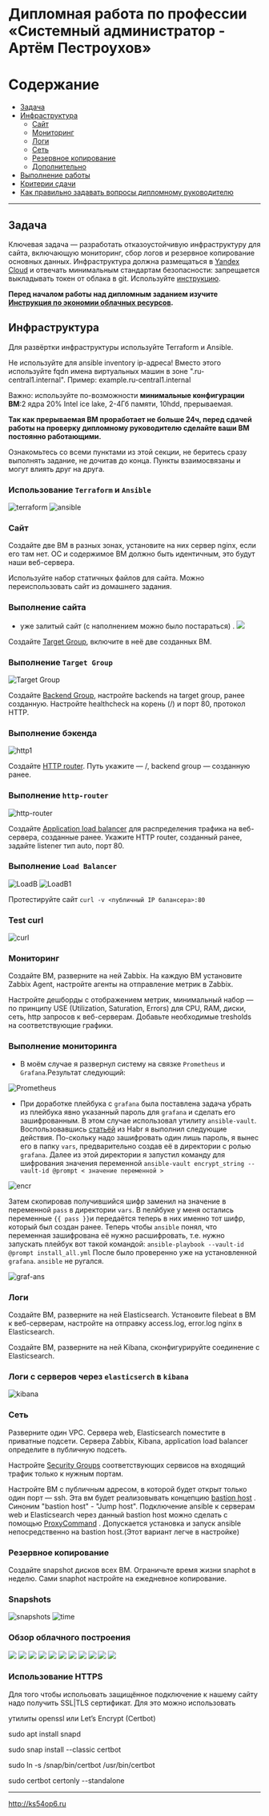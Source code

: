 
#  Дипломная работа по профессии «Системный администратор - Артём Пестроухов»

Содержание
==========
* [Задача](#Задача)
* [Инфраструктура](#Инфраструктура)
    * [Сайт](#Сайт)
    * [Мониторинг](#Мониторинг)
    * [Логи](#Логи)
    * [Сеть](#Сеть)
    * [Резервное копирование](#Резервное-копирование)
    * [Дополнительно](#Дополнительно)
* [Выполнение работы](#Выполнение-работы)
* [Критерии сдачи](#Критерии-сдачи)
* [Как правильно задавать вопросы дипломному руководителю](#Как-правильно-задавать-вопросы-дипломному-руководителю) 

---------

## Задача
Ключевая задача — разработать отказоустойчивую инфраструктуру для сайта, включающую мониторинг, сбор логов и резервное копирование основных данных. Инфраструктура должна размещаться в [Yandex Cloud](https://cloud.yandex.com/) и отвечать минимальным стандартам безопасности: запрещается выкладывать токен от облака в git. Используйте [инструкцию](https://cloud.yandex.ru/docs/tutorials/infrastructure-management/terraform-quickstart#get-credentials).

**Перед началом работы над дипломным заданием изучите [Инструкция по экономии облачных ресурсов](https://github.com/netology-code/devops-materials/blob/master/cloudwork.MD).**

## Инфраструктура
Для развёртки инфраструктуры используйте Terraform и Ansible.  

Не используйте для ansible inventory ip-адреса! Вместо этого используйте fqdn имена виртуальных машин в зоне ".ru-central1.internal". Пример: example.ru-central1.internal  

Важно: используйте по-возможности **минимальные конфигурации ВМ**:2 ядра 20% Intel ice lake, 2-4Гб памяти, 10hdd, прерываемая. 

**Так как прерываемая ВМ проработает не больше 24ч, перед сдачей работы на проверку дипломному руководителю сделайте ваши ВМ постоянно работающими.**

Ознакомьтесь со всеми пунктами из этой секции, не беритесь сразу выполнять задание, не дочитав до конца. Пункты взаимосвязаны и могут влиять друг на друга.

### Использование `Terraform` и `Ansible`

![terraform](scr/inst-terraform.png)
![ansible](scr/ansible-ping.png)

### Сайт
Создайте две ВМ в разных зонах, установите на них сервер nginx, если его там нет. ОС и содержимое ВМ должно быть идентичным, это будут наши веб-сервера.

Используйте набор статичных файлов для сайта. Можно переиспользовать сайт из домашнего задания.

### Выполнение сайта 

 - уже залитый сайт (с наполнением можно было постараться) .
![](scr/sait.png)

Создайте [Target Group](https://cloud.yandex.com/docs/application-load-balancer/concepts/target-group), включите в неё две созданных ВМ.

### Выполнение `Target Group`

![Target Group](scr/target-group.png)

Создайте [Backend Group](https://cloud.yandex.com/docs/application-load-balancer/concepts/backend-group), настройте backends на target group, ранее созданную. Настройте healthcheck на корень (/) и порт 80, протокол HTTP.

### Выполнение бэкенда
![http1](scr/http-router1.png)

Создайте [HTTP router](https://cloud.yandex.com/docs/application-load-balancer/concepts/http-router). Путь укажите — /, backend group — созданную ранее.

### Выполнение `http-router`

![http-router](scr/http-router.png)

Создайте [Application load balancer](https://cloud.yandex.com/en/docs/application-load-balancer/) для распределения трафика на веб-сервера, созданные ранее. Укажите HTTP router, созданный ранее, задайте listener тип auto, порт 80.

### Выполнение `Load Balancer`

![LoadB](scr/load-balabcer.png)
![LoadB1](scr/load-b-1.png)


Протестируйте сайт
`curl -v <публичный IP балансера>:80` 

### Test curl
![curl](scr/curl.png)

### Мониторинг
Создайте ВМ, разверните на ней Zabbix. На каждую ВМ установите Zabbix Agent, настройте агенты на отправление метрик в Zabbix. 

Настройте дешборды с отображением метрик, минимальный набор — по принципу USE (Utilization, Saturation, Errors) для CPU, RAM, диски, сеть, http запросов к веб-серверам. Добавьте необходимые tresholds на соответствующие графики.

### Выполнение мониторинга

- В моём случае я развернул систему на связке `Prometheus` и `Grafana`.Результат следующий:


![Prometheus](scr/prometheus-node-exporter.png)

- При доработке плейбука с `grafana` была поставлена задача убрать из плейбука явно указанный пароль для `grafana` и сделать его зашифрованным. В этом случае использовал утилиту `ansible-vault`. Воспользовавшись [статьёй](https://habr.com/ru/companies/otus/articles/722106/) из Habr я выполнил следующие действия. По-скольку надо зашифровать один лишь пароль, я вынес его в папку `vars`, предварительно создав её в директории с ролью `grafana`. Далее из этой директории я запустил команду для шифрования значения переменной `ansible-vault encrypt_string --vault-id @prompt < значение переменной >` 

![encr](scr/encr.png) 

Затем скопировав получившийся шифр заменил на значение в переменной `pass` в директории `vars`. В пелйбуке у меня остались переменные `{{ pass }}`и передаётся теперь в них именно тот шифр, который был создан ранее. Теперь чтобы `ansible` понял, что переменная зашифрована её нужно расшифровать, т.е. нужно запускать плейбук вот такой командой: `ansible-playbook --vault-id @prompt install_all.yml` После было проверенно уже на установленной `grafana`. `ansible` не ругался.

![graf-ans](scr/graf-ans.png)


### Логи
Cоздайте ВМ, разверните на ней Elasticsearch. Установите filebeat в ВМ к веб-серверам, настройте на отправку access.log, error.log nginx в Elasticsearch.

Создайте ВМ, разверните на ней Kibana, сконфигурируйте соединение с Elasticsearch.

### Логи с серверов через `elasticserch` в `kibana`

![kibana](scr/kibana-logs.png)


### Сеть
Разверните один VPC. Сервера web, Elasticsearch поместите в приватные подсети. Сервера Zabbix, Kibana, application load balancer определите в публичную подсеть.

Настройте [Security Groups](https://cloud.yandex.com/docs/vpc/concepts/security-groups) соответствующих сервисов на входящий трафик только к нужным портам.

Настройте ВМ с публичным адресом, в которой будет открыт только один порт — ssh.  Эта вм будет реализовывать концепцию  [bastion host]( https://cloud.yandex.ru/docs/tutorials/routing/bastion) . Синоним "bastion host" - "Jump host". Подключение  ansible к серверам web и Elasticsearch через данный bastion host можно сделать с помощью  [ProxyCommand](https://docs.ansible.com/ansible/latest/network/user_guide/network_debug_troubleshooting.html#network-delegate-to-vs-proxycommand) . Допускается установка и запуск ansible непосредственно на bastion host.(Этот вариант легче в настройке)

### Резервное копирование
Создайте snapshot дисков всех ВМ. Ограничьте время жизни snaphot в неделю. Сами snaphot настройте на ежедневное копирование.

### Snapshots

![snapshots](scr/snapshots.png)
![time](scr/snap2.png)

### Обзор облачного построения

![](scr/disc-vm-ya.png)
![](scr/http-router1.png)
![](scr/ip-addr-ya.png)
![](scr/net-ya.png)
![](scr/route-tabl-ya.png)
![](scr/security-group-ya.png)
![](scr/subnet-ya.png)
![](scr/vm-ya.png)
![](scr/zone-vpc-1.png)
![](scr/zone-vpc.png)
![](scr/zone-ya.jpg)

### Использование HTTPS 

Для того чтобы испольовать защищённое подключение к нашему сайту надо получить SSL|TLS сертификат. Для это можно использовать 

утилиты openssl или Let’s Encrypt (Certbot) 

sudo apt install snapd

sudo snap install --classic certbot

sudo ln -s /snap/bin/certbot /usr/bin/certbot

sudo certbot certonly --standalone

-------------

http://ks54op6.ru

